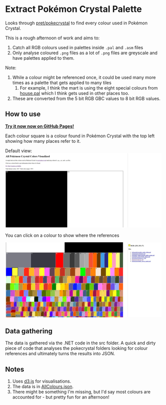 # Extract Pokémon Crystal Palette

Looks through [pret/pokecrystal](https://github.com/pret/pokecrystal) to find every colour used in Pokémon Crystal.

This is a rough afternoon of work and aims to:
1. Catch all RGB colours used in palettes inside `.pal` and `.asm` files
1. Only analyse coloured `.png` files as a lot of `.png` files are greyscale and have palettes applied to them.

Note:
1. While a colour might be referenced once, it could be used many more times as a palette that gets applied to many tiles
	1. For example, I think the mart is using the eight special colours from [house.pal](https://github.com/pret/pokecrystal/blob/master/gfx/tilesets/house.pal) which I think gets used in other places too.
1. These are converted from the 5 bit RGB GBC values to 8 bit RGB values.

## How to use

**[Try it now now on GitHub Pages!](https://nikouu.github.io/Extract-Pokemon-Crystal-palette/)**

Each colour square is a colour found in Pokémon Crystal with the top left showing how many places refer to it. 

Default view:
![Screenshot1](img/Screenshot1.jpg)

You can click on a colour to show where the references

![Screenshot2](img/Screenshot2.jpg)

## Data gathering

The data is gathered via the .NET code in the src folder. A quick and dirty piece of code that analyses the pokecrystal folders looking for colour references and ultimately turns the results into JSON.

## Notes

1. Uses [d3.js](https://d3js.org/) for visualisations.
1. The data is in [AllColours.json](AllColours.json).
1. There might be something I'm missing, but I'd say most colours are accounted for - but pretty fun for an afternoon!
